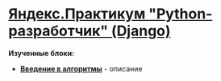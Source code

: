 <!DOCTYPE html>
<html>
 <head>
  <meta charset="utf-8">
 </head>
 <body>
  <h1><a href="https://praktikum.yandex.ru/backend-developer/" target="_blank">Яндекс.Практикум "Python-разработчик" (Django)</a></h1>
  <b>Изученные блоки:</b><br/>
  <ul>
   <li value="1"><a href="XXX" target="_blank"><b>Введение в алгоритмы</b></a> - описание</li>
  </ul>
 </body>
</html>
